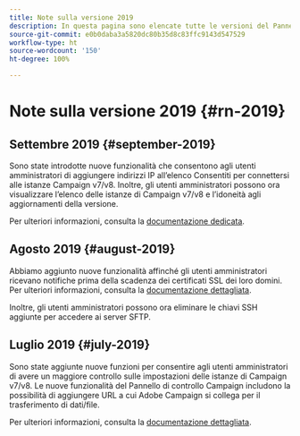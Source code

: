 ```yaml
---
title: Note sulla versione 2019
description: In questa pagina sono elencate tutte le versioni del Pannello di controllo Campaign del 2019.
source-git-commit: e0b0daba3a5820dc80b35d8c83ffc9143d547529
workflow-type: ht
source-wordcount: '150'
ht-degree: 100%

---
```


# Note sulla versione 2019 {#rn-2019}

## Settembre 2019 {#september-2019}

Sono state introdotte nuove funzionalità che consentono agli utenti amministratori di aggiungere indirizzi IP all’elenco Consentiti per connettersi alle istanze Campaign v7/v8.
Inoltre, gli utenti amministratori possono ora visualizzare l’elenco delle istanze di Campaign v7/v8 e l’idoneità agli aggiornamenti della versione.

Per ulteriori informazioni, consulta la [documentazione dedicata](../instances-settings/using/ip-allow-listing-instance-access.md).

## Agosto 2019 {#august-2019}

Abbiamo aggiunto nuove funzionalità affinché gli utenti amministratori ricevano notifiche prima della scadenza dei certificati SSL dei loro domini. Per ulteriori informazioni, consulta la [documentazione dettagliata](../subdomains-certificates/using/monitoring-ssl-certificates.md).

Inoltre, gli utenti amministratori possono ora eliminare le chiavi SSH aggiunte per accedere ai server SFTP.

## Luglio 2019 {#july-2019}

Sono state aggiunte nuove funzioni per consentire agli utenti amministratori di avere un maggiore controllo sulle impostazioni delle istanze di Campaign v7/v8. Le nuove funzionalità del Pannello di controllo Campaign includono la possibilità di aggiungere URL a cui Adobe Campaign si collega per il trasferimento di dati/file.

Per ulteriori informazioni, consulta la [documentazione dettagliata](../instances-settings/using/url-permissions.md).
